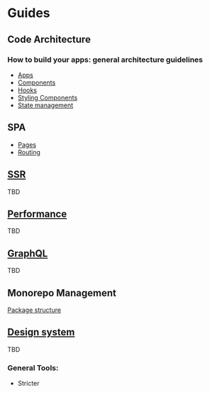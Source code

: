 # Guides

## Code Architecture

### How to build your apps: general architecture guidelines

* [Apps](./code/app/apps)
* [Components](<./code/app/components architecture>)
* [Hooks](./code/hooks) 
* [Styling Components](./code/styling)
* [State management](./code/state-management)

## SPA

* [Pages](./code/app/pages)
* [Routing](./code/app/routing)

## [SSR](./code/app/ssr)

TBD

## [Performance](./code/performance)

TBD

## [GraphQL](./code/graphql)

TBD

## Monorepo Management

[Package structure](./monorepo/packages-structure)

## [Design system](./design-system)

TBD

### General Tools:

-   Stricter
